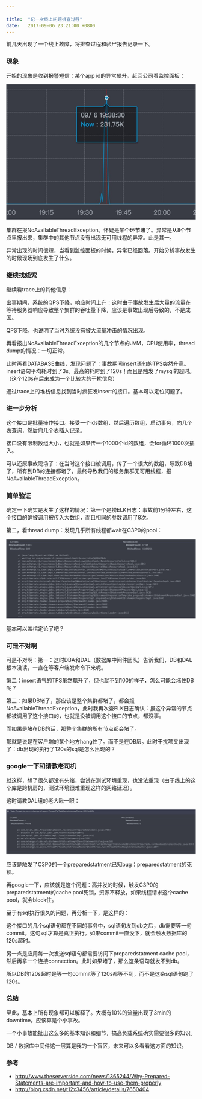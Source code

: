 ```yaml
---

title:  "记一次线上问题排查过程"
date:   2017-09-06 23:21:00 +0800
---
```


前几天出现了一个线上故障，将排查过程和验尸报告记录一下。

### 现象

开始的现象是收到报警短信：某个app id的异常飙升。赶回公司看监控面板：

![Alt](/images/1.png)

集群在报NoAvailableThreadException。怀疑是某个环节堵了。异常是从8个节点里报出来，集群中的其他节点没有出现无可用线程的异常。此是其一。

异常出现的时间很短，当看到监控面板的时候，异常已经回落。开始分析事故发生的时候现场到底发生了什么。

### 继续找线索

继续看trace上的其他信息：

出事期间，系统的QPS下降，响应时间上升：这时由于事故发生后大量的流量在等待服务器响应导致整个集群的吞吐量下降，应该是事故出现后导致的，不是成因。

QPS下降，也说明了当时系统没有被大流量冲击的情况出现。

再看报出NoAvailableThreadException的几个节点的JVM，CPU使用率，thread dump的情况：一切正常。

此时再看DATABASE曲线，发现问题了：事故期间insert语句的TPS突然升高。insert语句平均耗时到了3s。最高的耗时到了120s！而且是触发了mysql的超时。（这个120s在后来成为一个比较大的干扰信息）

通过trace上的堆栈信息找到当时疯狂发insert的接口。基本可以定位问题了。

### 进一步分析

这个接口是批量操作接口。接受一个ids数组，然后遍历数组，启动事务，向几个表查询，然后向几个表插入记录。

接口没有限制数组大小，也就是如果传一个1000个id的数组，会for循环1000次插入。

可以还原事故现场了：在当时这个接口被调用，传了一个很大的数组，导致DB堵了，所有到DB的连接都堵了，最终导致我们的服务集群无可用线程，报NoAvailableThreadException。

### 简单验证

确定一下确实是发生了这样的情况：第一个是捞ELK日志：事故前1分钟左右，这个接口的确被调用被传入大数组，而且相同的参数调用了8次。

第二，看thread dump：发现几乎所有线程都wait在C3P0的pool：

![Alt](/images/2.png)

基本可以盖棺定论了吧？

### 可是不对啊

可是不对啊：第一：这时DBA和DAL（数据库中间件团队）告诉我们，DB和DAL根本没读，一直在等客户端发命令下来呢。

第二：insert语气的TPS虽然飙升了，但也就不到100的样子，怎么可能会堵住DB呢？

第三：如果DB堵了，那应该是整个集群都堵了，都会报NoAvailableThreadException，此时我再次查ELK日志确认：报这个异常的节点都被调用了这个接口的，也就是没被调用这个接口的节点，都没事。

而如果是堵在DB的话，那整个集群的所有节点都会堵了。

那就是说是在客户端的某个地方hang住了。而不是在DB层。此时干扰项又出现了：db出现的执行了120s的sql是怎么出现的？

### google一下和请教老司机

就这样，想了很久都没有头绪，尝试在测试环境重现，也没法重现（由于线上的这个库是跨机房的，测试环境很难重现这样的网络延迟）。

这时请教DAL组的老大瞅一眼：

![Alt](/images/3.png)

应该是触发了C3P0的一个preparedstatment已知bug：preparedstatment的死锁。

再google一下，应该就是这个问题：高并发的时候，触发C3P0的preparedstatment的cache pool死锁，资源不释放，如果线程请求这个cache pool，就会block住。

至于有sql执行很久的问题，再分析一下，是这样的：

这个接口的几个sql语句都在不同的事务中，sql语句发到db之后，db需要等一句commit，这句sql才算是真正执行。如果commit一直没下，就会触发数据库的120s超时。

另一点是应用每一次发送sql语句都需要访问下preparedstatment cache pool，然后再拿一个连接connection。此时如果堵了，那么这条语句就发不到db。

所以DB的120s超时是等一句commit等了120s都等不到，而不是这条sql语句跑了120s。

### 总结

至此，基本上所有现象都可以解释了。大概有10%的流量出现了3min的downtime。应该算是个小事故。

一个小事故能扯出这么多的基本知识和细节，搞高负载系统确实需要很多的知识。

DB / 数据库中间件这一层算是我的一个盲区，未来可以多看看这方面的知识。

### 参考

- http://www.theserverside.com/news/1365244/Why-Prepared-Statements-are-important-and-how-to-use-them-properly
- http://blog.csdn.net/t12x3456/article/details/7650404
